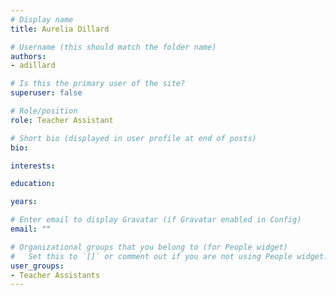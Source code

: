 ```yaml
---
# Display name
title: Aurelia Dillard

# Username (this should match the folder name)
authors:
- adillard

# Is this the primary user of the site?
superuser: false

# Role/position
role: Teacher Assistant

# Short bio (displayed in user profile at end of posts)
bio:

interests:

education:

years:

# Enter email to display Gravatar (if Gravatar enabled in Config)
email: ""

# Organizational groups that you belong to (for People widget)
#   Set this to `[]` or comment out if you are not using People widget.
user_groups:
- Teacher Assistants
---
```

